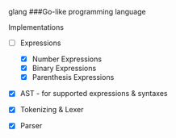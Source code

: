 glang
###Go-like programming language

Implementations
- [ ] Expressions
  - [X] Number Expressions 
  - [X] Binary Expressions
  - [X] Parenthesis Expressions
- [X] AST - for supported expressions & syntaxes
- [X] Tokenizing & Lexer
- [X] Parser
  
